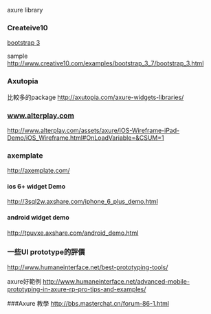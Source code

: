 

axure library



### Createive10
[bootstrap 3](http://www.creative10.com/axure-bootstrap-3-widget-library/)

sample
http://www.creative10.com/examples/bootstrap_3_7/bootstrap_3.html

### Axutopia
比較多的package
http://axutopia.com/axure-widgets-libraries/


### www.alterplay.com
http://www.alterplay.com/assets/axure/iOS-Wireframe-iPad-Demo/iOS_Wireframe.html#OnLoadVariable=&CSUM=1

### axemplate
http://axemplate.com/
#### ios 6+ widget Demo
http://3sql2w.axshare.com/iphone_6_plus_demo.html

#### android widget demo
http://tpuvxe.axshare.com/android_demo.html


### 一些UI prototype的評價
http://www.humaneinterface.net/best-prototyping-tools/

axure好範例
http://www.humaneinterface.net/advanced-mobile-prototyping-in-axure-rp-pro-tips-and-examples/

###Axure 教學
http://bbs.masterchat.cn/forum-86-1.html